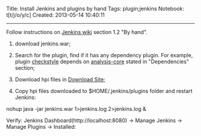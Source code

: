 Title: Install Jenkins and plugins by hand
Tags: plugin;jenkins
Notebook: t[t/j/o/y/c]
Created: 2013-05-14 10:40:11

------

Follow instructions on [Jenkins wiki](https://wiki.jenkins-ci.org/display/JENKINS/Plugins) section 1.2 "By hand".

 

1. download jenkins.war;

 

1. Search for the plugin, find if it has any dependency plugin. For example, plugin [checkstyle](https://wiki.jenkins-ci.org/display/JENKINS/Checkstyle+Plugin) depends on [analysis-core](https://wiki.jenkins-ci.org/display/JENKINS/Static+Code+Analysis+Plug-ins) stated in "Dependencies" section;

 

1. Download hpi files in [Download Site](http://updates.jenkins-ci.org/download/plugins/);

 

1. Copy hpi files downloaded to $HOME/.jenkins/plugins folder and restart Jenkins:

 nohup java -jar jenkins.war 1>jenkins.log 2>jenkins.log &

 

Verify: Jenkins Dashboard(http://localhost:8080) -> Manage Jenkins -> Manage Plugins -> Installed: